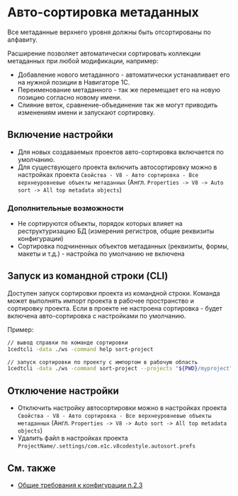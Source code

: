 # Авто-сортировка метаданных

Все метаданные верхнего уровня должны быть отсортированы по алфавиту.

Расширение позволяет автоматически сортировать коллекции метаданных при любой модификации, например:
- Добавление нового метаданного - автоматически устанавливает его на нужной позиции в Навигаторе 1С.
- Переименование метаданного - так же перемещает его на новую позицию согласно новому имени.
- Слияние веток, сравнение-объединение так же могут приводить изменениям имени и запускают сортировку.

## Включение настройки

- Для новых создаваемых проектов авто-сортировка включается по умолчанию.
- Для существующего проекта включить автосортировку можно в настройках проекта `Свойства - V8 - Авто сортировка - Все верхнеуровневые объекты метаданных` (Англ. `Properties -> V8 -> Auto sort -> All top metadata objects`)

### Дополнительные возможности

- Не сортируются объекты, порядок которых влияет на реструктуризацию БД (измерения регистров, общие реквизиты конфигурации)
- Сортировка подчиненных объектов метаданных (реквизиты, формы, макеты и т.д.) - настройка по умолчанию не включена


## Запуск из командной строки (CLI)

Доступен запуск сортировки проекта из командной строки. 
Команда может выполнять импорт проекта в рабочее пространство и сортировку проекта. 
Если в проекте не настроена сортировка - будет включена авто-сортировка с настройками по умолчанию.

Пример:

```bash
// вывод справки по команде сортировки
1cedtcli -data ./ws -command help sort-project

// запуск сортировки по проекту с импортом в рабочую область
1cedtcli -data ./ws -command sort-project --projects "${PWD}/myproject"

```


## Отключение настройки

- Отключить настройку автосортировки можно в настройках проекта `Свойства - V8 - Авто сортировка - Все верхнеуровневые объекты метаданных` (Англ. `Properties -> V8 -> Auto sort -> All top metadata objects`)
- Удалить файл в настройках проекта `ProjectName/.settings/com.e1c.v8codestyle.autosort.prefs`

## См. также

- [Общие требования к конфигурации п.2.3](https://its.1c.ru/db/v8std#content:467:hdoc:_top:сортировать)
